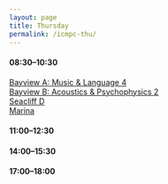 ```yaml
---
layout: page
title: Thursday
permalink: /icmpc-thu/
---
```


#### 08:30–10:30
[Bayview A: Music & Language 4](/icmpc/thu-bayviewa-1)  
[Bayview B: Acoustics & Psychophysics 2](/icmpc/thu-bayviewb-1)  
[Seacliff D](https://gabenespoli.github.io/icmpc-thu-seacliffd-1)  
[Marina](https://gabenespoli.github.io/icmpc-thu-marina-1)  

#### 11:00–12:30


#### 14:00–15:30


#### 17:00–18:00
